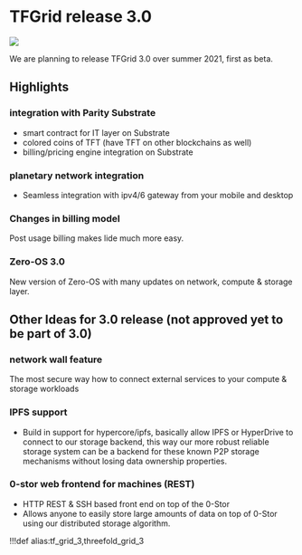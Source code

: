 # TFGrid release 3.0

![](img/roadmap.png)

We are planning to release TFGrid 3.0 over summer 2021, first as beta.

## Highlights

### integration with Parity Substrate

- smart contract for IT layer on Substrate
- colored coins of TFT (have TFT on other blockchains as well)
- billing/pricing engine integration on Substrate

### planetary network integration

- Seamless integration with ipv4/6 gateway from your mobile and desktop

### Changes in billing model

Post usage billing makes lide much more easy.

### Zero-OS 3.0

New version of Zero-OS with many updates on network, compute & storage layer.

## Other Ideas for 3.0 release (not approved yet to be part of 3.0)

### network wall feature

The most secure way how to connect external services to your compute & storage workloads

### IPFS support

- Build in support for hypercore/ipfs, basically allow IPFS or HyperDrive to connect to our storage backend, this way our more robust reliable storage system can be a backend for these known P2P storage mechanisms without losing data ownership properties.

### 0-stor web frontend for machines (REST)

- HTTP REST & SSH based front end on top of the 0-Stor
- Allows anyone to easily store large amounts of data on top of 0-Stor using our distributed storage algorithm.

!!!def alias:tf_grid_3,threefold_grid_3
